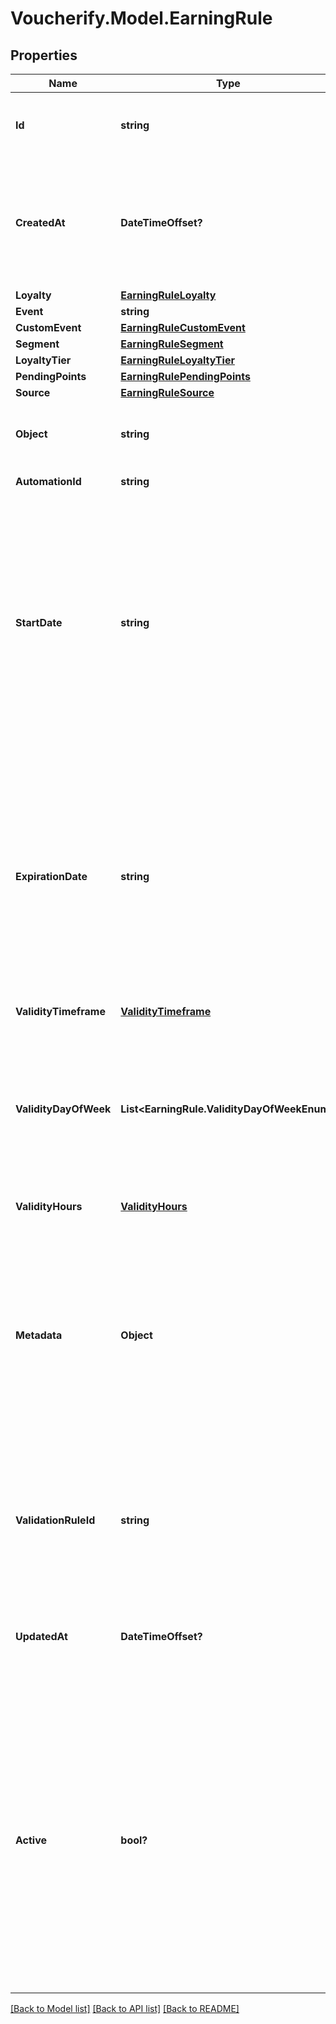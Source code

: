 # Voucherify.Model.EarningRule

## Properties

Name | Type | Description | Notes
------------ | ------------- | ------------- | -------------
**Id** | **string** | Assigned by the Voucherify API, identifies the earning rule object. | [optional] 
**CreatedAt** | **DateTimeOffset?** | Timestamp representing the date and time when the earning rule was created. The value is shown in the ISO 8601 format. | [optional] 
**Loyalty** | [**EarningRuleLoyalty**](EarningRuleLoyalty.md) |  | [optional] 
**Event** | **string** |  | [optional] 
**CustomEvent** | [**EarningRuleCustomEvent**](EarningRuleCustomEvent.md) |  | [optional] 
**Segment** | [**EarningRuleSegment**](EarningRuleSegment.md) |  | [optional] 
**LoyaltyTier** | [**EarningRuleLoyaltyTier**](EarningRuleLoyaltyTier.md) |  | [optional] 
**PendingPoints** | [**EarningRulePendingPoints**](EarningRulePendingPoints.md) |  | [optional] 
**Source** | [**EarningRuleSource**](EarningRuleSource.md) |  | [optional] 
**Object** | **string** | The type of the object represented by JSON. Default is earning_rule. | [optional] [default to ObjectEnum.EarningRule]
**AutomationId** | **string** | For internal use by Voucherify. | [optional] 
**StartDate** | **string** | Start date defines when the earning rule starts to be active. Activation timestamp is presented in the ISO 8601 format. The earning rule is inactive before this date. If you do not define the start date for an earning rule, it will inherit the campaign start date by default. | [optional] 
**ExpirationDate** | **string** | Expiration date defines when the earning rule expires. Expiration timestamp is presented in the ISO 8601 format. The earning rule is inactive after this date. If you do not define the expiration date for an earning rule, it will inherit the campaign expiration date by default. | [optional] 
**ValidityTimeframe** | [**ValidityTimeframe**](ValidityTimeframe.md) |  | [optional] 
**ValidityDayOfWeek** | **List&lt;EarningRule.ValidityDayOfWeekEnum&gt;** | Integer array corresponding to the particular days of the week in which the voucher is valid.  - &#x60;0&#x60; Sunday - &#x60;1&#x60; Monday - &#x60;2&#x60; Tuesday - &#x60;3&#x60; Wednesday - &#x60;4&#x60; Thursday - &#x60;5&#x60; Friday - &#x60;6&#x60; Saturday | [optional] 
**ValidityHours** | [**ValidityHours**](ValidityHours.md) |  | [optional] 
**Metadata** | **Object** | The metadata object stores all custom attributes assigned to the earning rule. A set of key/value pairs that you can attach to an earning rule object. It can be useful for storing additional information about the earning rule in a structured format. | [optional] 
**ValidationRuleId** | **string** | A unique validation rule identifier assigned by the Voucherify API. The validation rule is verified before points are added to the balance. | [optional] 
**UpdatedAt** | **DateTimeOffset?** | Timestamp representing the date and time when the earning rule was last updated in ISO 8601 format. | [optional] 
**Active** | **bool?** | A flag to toggle the earning rule on or off. You can disable an earning rule even though it&#39;s within the active period defined by the start_date and expiration_date of the campaign or the earning rule&#39;s own start_date and expiration_date.  - &#x60;true&#x60; indicates an active earning rule - &#x60;false&#x60; indicates an inactive earning rule | [optional] 

[[Back to Model list]](../README.md#documentation-for-models) [[Back to API list]](../README.md#documentation-for-api-endpoints) [[Back to README]](../README.md)


